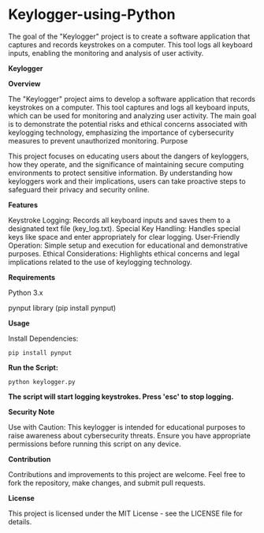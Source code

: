 # Keylogger-using-Python
The goal of the "Keylogger" project is to create a software application that captures and records keystrokes on a computer. This tool logs all keyboard inputs, enabling the monitoring and analysis of user activity.

**Keylogger**

**Overview**

The "Keylogger" project aims to develop a software application that records keystrokes on a computer. This tool captures and logs all keyboard inputs, which can be used for monitoring and analyzing user activity. The main goal is to demonstrate the potential risks and ethical concerns associated with keylogging technology, emphasizing the importance of cybersecurity measures to prevent unauthorized monitoring.
Purpose

This project focuses on educating users about the dangers of keyloggers, how they operate, and the significance of maintaining secure computing environments to protect sensitive information. By understanding how keyloggers work and their implications, users can take proactive steps to safeguard their privacy and security online.

**Features**

 Keystroke Logging: Records all keyboard inputs and saves them to a designated text file (key_log.txt).
    Special Key Handling: Handles special keys like space and enter appropriately for clear logging.
    User-Friendly Operation: Simple setup and execution for educational and demonstrative purposes.
    Ethical Considerations: Highlights ethical concerns and legal implications related to the use of keylogging technology.

**Requirements**

   Python 3.x
   
   pynput library (pip install pynput)

**Usage**
    
Install Dependencies:
   
    pip install pynput

**Run the Script:**

    python keylogger.py

 
   **The script will start logging keystrokes. Press 'esc' to stop logging.**

**Security Note**

Use with Caution: This keylogger is intended for educational purposes to raise awareness about cybersecurity threats. Ensure you have appropriate permissions before running this script on any device.

**Contribution**

Contributions and improvements to this project are welcome. Feel free to fork the repository, make changes, and submit pull requests.

**License**

This project is licensed under the MIT License - see the LICENSE file for details.
